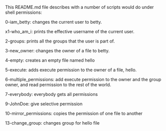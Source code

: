 This README.md file describes with a number of scripts would do under shell permissions:

0-iam_betty: changes the current user to betty.

x1-who_am_i: prints the effective username of the current user.

2-groups: prints all the groups that the user is part of.

3-new_owner: changes the owner of a file to betty.

4-empty: creates an empty file named hello

5-execute: adds execute permission to the owner of a file, hello.

6-multiple_permissions: add execute permission to the owner and the group owner, and read permission to the rest of the world.

7-everybody: everybody gets all permissions

9-JohnDoe: give selective permission

10-mirror_permissions: copies the permission of one file to another

13-change_group: changes group for hello file

